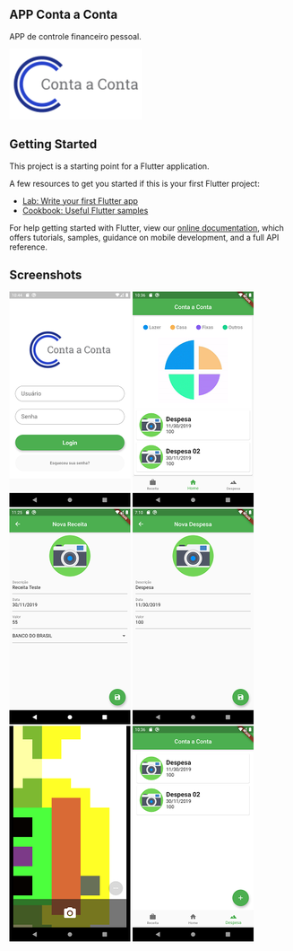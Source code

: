 ## APP Conta a Conta

APP de controle financeiro pessoal.

![](images/logo.png)


## Getting Started

This project is a starting point for a Flutter application.

A few resources to get you started if this is your first Flutter project:

- [Lab: Write your first Flutter app](https://flutter.dev/docs/get-started/codelab)
- [Cookbook: Useful Flutter samples](https://flutter.dev/docs/cookbook)

For help getting started with Flutter, view our
[online documentation](https://flutter.dev/docs), which offers tutorials,
samples, guidance on mobile development, and a full API reference.

## Screenshots

![](images/screenshots/login.png)
![](images/screenshots/home.png)
![](images/screenshots/receita.png)
![](images/screenshots/despesa.png)
![](images/screenshots/camera.png)
![](images/screenshots/despesas.png)





